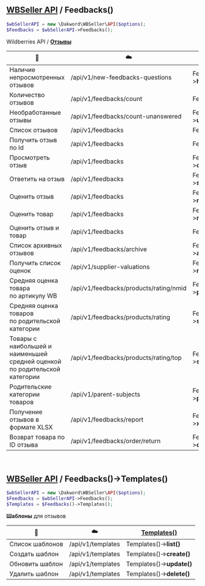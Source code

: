 ## [WBSeller API](docs/API.md) / Feedbacks()

```php
$wbSellerAPI = new \Dakword\WBSeller\API($options);
$Feedbacks = $wbSellerAPI->Feedbacks();
```

Wildberries API / [**Отзывы**](https://openapi.wb.ru/feedbacks-questions/api/ru/)

| :speech_balloon: | :cloud: | [Feedbacks()](src/API/Endpoint/Feedbacks.php) |
| ---------------- | ------- | --------------------------------------------- |
| Наличие непросмотренных отзывов  | /api/v1/new-feedbacks-questions    | Feedbacks()->**hasNew()**          |
| Количество отзывов               | /api/v1/feedbacks/count            | Feedbacks()->**count()**           |
| Необработанные отзывы            | /api/v1/feedbacks/count-unanswered | Feedbacks()->**unansweredCount()** |
| Список отзывов                   | /api/v1/feedbacks                  | Feedbacks()->**list()**            |
| Получить отзыв по Id             | /api/v1/feedbacks                  | Feedbacks()->**get()**             |
| Просмотреть отзыв                | /api/v1/feedbacks                  | Feedbacks()->**changeViewed()**    |
| Ответить на отзыв                | /api/v1/feedbacks                  | Feedbacks()->**sendAnswer()**      |
| Оценить отзыв                    | /api/v1/feedbacks                  | Feedbacks()->**rateFeedback()**    |
| Оценить товар                    | /api/v1/feedbacks                  | Feedbacks()->**rateProduct()**    |
| Оценить отзыв и товар            | /api/v1/feedbacks                  | Feedbacks()->**rate()**    |
| Список архивных отзывов          | /api/v1/feedbacks/archive          | Feedbacks()->**archive()**         |
| Получить список оценок           | /api/v1/supplier-valuations        | Feedbacks()->**ratesList()**       |
| Средняя оценка товара<br>по артикулу WB | /api/v1/feedbacks/products/rating/nmid | Feedbacks()->**productRating()** |
| Средняя оценка товаров<br>по родительской категории | /api/v1/feedbacks/products/rating | Feedbacks()->**subjectRating()** |
| Товары с наибольшей и наименьшей<br>средней оценкой по родительской категории | /api/v1/feedbacks/products/rating/top | Feedbacks()->**subjectRatingTop()** |
| Родительские категории товаров   | /api/v1/parent-subjects            | Feedbacks()->**parentSubjects()**  |
| Получение отзывов в формате XLSX | /api/v1/feedbacks/report           | Feedbacks()->**xlsReport()**       |
| Возврат товара по ID отзыва      | /api/v1/feedbacks/order/return     | Feedbacks()->**orderReturn()**     |
<br>

## [WBSeller API](docs/API.md) / Feedbacks()->Templates()
```php
$wbSellerAPI = new \Dakword\WBSeller\API($options);
$Feedbacks = $wbSellerAPI->Feedbacks();
$Templates = $Feedbacks()->Templates();
```
**Шаблоны** для отзывов

| :speech_balloon: | :cloud: | [Templates()](src/API/Endpoint/Subpoint/Templates.php) |
| ---------------- | ------- | ------------------------------------------------------ |
| Cписок шаблонов  | /api/v1/templates | Templates()->**list()**   |
| Создать шаблон   | /api/v1/templates | Templates()->**create()** |
| Обновить шаблон  | /api/v1/templates | Templates()->**update()** |
| Удалить шаблон   | /api/v1/templates | Templates()->**delete()** |
